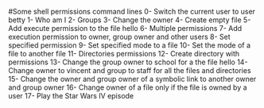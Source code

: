 #Some shell permissions command lines
0- Switch the current user to user betty
1- Who am I
2- Groups
3- Change the owner
4- Create empty file
5- Add execute permission to the file hello
6- Multiple permissions
7- Add execution permission to owner, group owner and other users
8- Set specified permission
9- Set specified mode to a file
10- Set the mode of a file to another file
11- Directories permissions
12- Create directory with permissions
13- Change the group owner to school for a the file hello
14- Change owner to vincent and group to staff for all the files and directories
15- Change the owner and group owner of a symbolic link to another owner and group owner
16- Change owner of a file only if the file is owned by a user
17- Play the Star Wars IV episode
